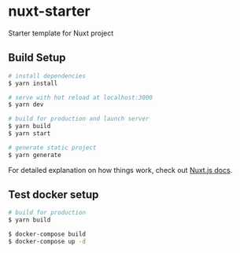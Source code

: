 # nuxt-starter
Starter template for Nuxt project

## Build Setup

```bash
# install dependencies
$ yarn install

# serve with hot reload at localhost:3000
$ yarn dev

# build for production and launch server
$ yarn build
$ yarn start

# generate static project
$ yarn generate
```

For detailed explanation on how things work, check out [Nuxt.js docs](https://nuxtjs.org).

## Test docker setup

```bash
# build for production
$ yarn build

$ docker-compose build
$ docker-compose up -d
```
